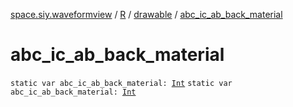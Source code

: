 [space.siy.waveformview](../../index.md) / [R](../index.md) / [drawable](index.md) / [abc_ic_ab_back_material](./abc_ic_ab_back_material.md)

# abc_ic_ab_back_material

`static var abc_ic_ab_back_material: `[`Int`](https://kotlinlang.org/api/latest/jvm/stdlib/kotlin/-int/index.html)
`static var abc_ic_ab_back_material: `[`Int`](https://kotlinlang.org/api/latest/jvm/stdlib/kotlin/-int/index.html)